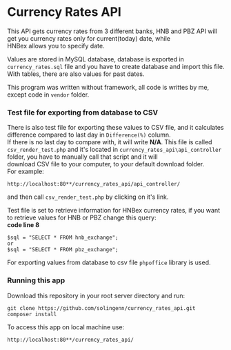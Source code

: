 Currency Rates API
===================

This API gets currency rates from 3 different banks, HNB and PBZ API will get you currency rates only for current(today) date, while  
HNBex allows you to specify date.

Values are stored in MySQL database, database is exported in ```currency_rates.sql``` file and you have to create database and import this file.  
With tables, there are also values for past dates.

This program was written without framework, all code is writtes by me, except code in ```vendor``` folder.  

### Test file for exporting from database to CSV
There is also test file for exporting these values to CSV file, and it calculates difference compared to last day in ```Difference(%)``` column.  
If there is no last day to compare with, it will write **N/A**.
This file is called ```csv_render_test.php``` and it's located in ```currency_rates_api\api_controller``` folder, you have to manually call that script and it will  
download CSV file to your computer, to your default download folder.  
For example:
```
http://localhost:80**/currency_rates_api/api_controller/
```
and then call ```csv_render_test.php``` by clicking on it's link.

Test file is set to retrieve information for HNBex currency rates, if you want to retrieve values for HNB or PBZ change this query:  
**code line 8**
```
$sql = "SELECT * FROM hnb_exchange";
or
$sql = "SELECT * FROM pbz_exchange";
```
For exporting values from database to csv file ```phpoffice``` library is used.

### Running this app
Download this repository in your root server directory and run:
```
git clone https://github.com/solingenn/currency_rates_api.git
composer install
```

To access this app on local machine use:
```
http://localhost:80**/currency_rates_api/
```
